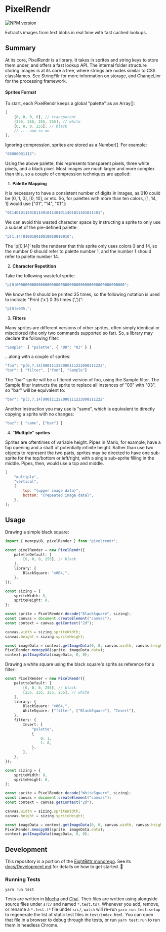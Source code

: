 <!-- Top -->

# PixelRendr

[![NPM version](https://badge.fury.io/js/pixelrendr.svg)](http://badge.fury.io/js/pixelrendr)

Extracts images from text blobs in real time with fast cached lookups.

<!-- /Top -->

## Summary

At its core, PixelRendr is a library. It takes in sprites and string keys to
store them under, and offers a fast lookup API. The internal folder structure
storing images is at its core a tree, where strings are nodes similar to CSS
classNames. See StringFilr for more information on storage, and ChangeLinr
for the processing framework.

#### Sprites Format

To start, each PixelRendr keeps a global "palette" as an Array[]:

```javascript
[
    [0, 0, 0, 0], // transparent
    [255, 255, 255, 255], // white
    [0, 0, 0, 255], // black
    // ... and so on
];
```

Ignoring compression, sprites are stored as a Number[]. For example:

```javascript
"00000001112";
```

Using the above palette, this represents transparent pixels, three white pixels,
and a black pixel. Most images are much larger and more complex than this, so a
couple of compression techniques are applied:

1. **Palette Mapping**

It is necessary to have a consistent number of digits in images, as 010
could be [0, 1, 0], [0, 10], or etc. So, for palettes with more than ten
colors, [1, 14, 1] would use ["01", "14", "01"]:

```javascript
"011401011401011401011401011401011401011401";
```

We can avoid this wasted character space by instructing a sprite to only use
a subset of the pre-defined palette:

```javascript
"p[1,14]010010010010010010010";
```

The 'p[0,14]' tells the renderer that this sprite only uses colors 0 and 14,
so the number 0 should refer to palette number 1, and the number 1 should
refer to palette number 14.

2. **Character Repetition**

Take the following wasteful sprite:

```javascript
"p[0]0000000000000000000000000000000000000000000000000";
```

We know the 0 should be printed 35 times, so the following notation is used to indicate "Print ('x') 0 35 times (','))":

```javascript
"p[0]x035,";
```

3. **Filters**

Many sprites are different versions of other sprites,
often simply identical or miscolored (the only two commands supported so far).
So, a library may declare the following filter:

```javascript
"Sample": [ "palette", { "00": "03" } ]
```

...along with a couple of sprites:

```javascript
"foo": "p[0,7,14]000111222000111222000111222",
"bar": [ "filter", ["foo"], "Sample"]
```

The "bar" sprite will be a filtered version of foo, using the Sample filter.
The Sample filter instructs the sprite to replace all instances of "00" with "03", so "bar" will be equivalent to:

```javascript
"bar": "p[3,7,14]000111222000111222000111222"
```

Another instruction you may use is "same", which is equivalent to directly
copying a sprite with no changes:

```javascript
"baz": [ "same", ["bar"] ]
```

4. **"Multiple" sprites**

Sprites are oftentimes of variable height. Pipes in Mario, for example, have
a top opening and a shaft of potentially infinite height. Rather than use
two objects to represent the two parts, sprites may be directed to have one
sub-sprite for the top/bottom or left/right, with a single sub-sprite
filling in the middle. Pipes, then, would use a top and middle.

```javascript
[
    "multiple",
    "vertical",
    {
        top: "{upper image data}",
        bottom: "{repeated image data}",
    },
];
```

## Usage

Drawing a simple black square:

```typescript
import { memcpyU8, pixelRender } from "pixelrendr";

const pixelRender = new PixelRendr({
    paletteDefault: [
        [0, 0, 0, 255], // black
    ],
    library: {
        BlackSquare: "x064,",
    },
});

const sizing = {
    spriteWidth: 8,
    spriteHeight: 8,
};

const sprite = PixelRender.decode("BlackSquare", sizing);
const canvas = document.createElement("canvas");
const context = canvas.getContext("2d");

canvas.width = sizing.spriteWidth;
canvas.height = sizing.spriteHeight;

const imageData = context.getImageData(0, 0, canvas.width, canvas.height);
PixelRender.memcpyU8(sprite, imageData.data);
context.putImageData(imageData, 0, 0);
```

Drawing a white square using the black square's sprite as reference for a filter:

```typescript
const PixelRender = new PixelRendr({
    paletteDefault: [
        [0, 0, 0, 255], // black
        [255, 255, 255, 255], // white
    ],
    library: {
        BlackSquare: "x064,",
        WhiteSquare: ["filter", ["BlackSquare"], "Invert"],
    },
    filters: {
        Invert: [
            "palette",
            {
                0: 1,
                1: 0,
            },
        ],
    },
});

const sizing = {
    spriteWidth: 8,
    spriteHeight: 8,
};

const sprite = PixelRender.decode("WhiteSquare", sizing);
const canvas = document.createElement("canvas");
const context = canvas.getContext("2d");

canvas.width = sizing.spriteWidth;
canvas.height = sizing.spriteHeight;

const imageData = context.getImageData(0, 0, canvas.width, canvas.height);
PixelRender.memcpyU8(sprite, imageData.data);
context.putImageData(imageData, 0, 0);
```

<!-- Development -->

## Development

This repository is a portion of the [EightBittr monorepo](https://raw.githubusercontent.com/FullScreenShenanigans/EightBittr).
See its [docs/Development.md](../../docs/Development.md) for details on how to get started. 💖

### Running Tests

```shell
yarn run test
```

Tests are written in [Mocha](https://github.com/mochajs/mocha) and [Chai](https://github.com/chaijs/chai).
Their files are written using alongside source files under `src/` and named `*.test.ts?`.
Whenever you add, remove, or rename a `*.test.t*` file under `src/`, `watch` will re-run `yarn run test:setup` to regenerate the list of static test files in `test/index.html`.
You can open that file in a browser to debug through the tests, or run `yarn test:run` to run them in headless Chrome.

<!-- Maps -->
<!-- /Maps -->

<!-- /Development -->
